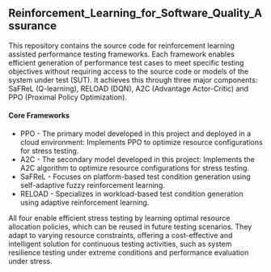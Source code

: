 ## Reinforcement_Learning_for_Software_Quality_Assurance
This repository contains the source code for reinforcement learning assisted performance testing frameworks. Each framework enables efficient generation of performance test cases to meet specific testing objectives without requiring access to the source code or models of the system under test (SUT). It achieves this through three major components: SaFReL (Q-learning), RELOAD (DQN), A2C (Advantage Actor-Critic) and PPO (Proximal Policy Optimization).

#### Core Frameworks
* PPO - The primary model developed in this project and deployed in a cloud environment: Implements PPO to optimize resource configurations for stress testing.
* A2C - The secondary model developed in this project: Implements the A2C algorithm to optimize resource configurations for stress testing.
* SaFReL - Focuses on platform-based test condition generation using self-adaptive fuzzy reinforcement learning.
* RELOAD - Specializes in workload-based test condition generation using adaptive reinforcement learning.

All four enable efficient stress testing by learning optimal resource allocation policies, which can be reused in future testing scenarios. They adapt to varying resource constraints, offering a cost-effective and intelligent solution for continuous testing activities, such as system resilience testing under extreme conditions and performance evaluation under stress.

